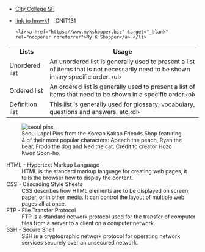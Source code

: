 <!DOCTYPE html> 
<html lang="en"> 
<head> 
 <meta charset="utf-8"> 
 <title>My hmwk4 web page in HTML</title> 
     <!-- here is some comment --> 
 <meta name="description" content="This is my homework 4 page using HTML5 and inline CSS"> 
</head> 
    
<ul>
    <li><a href="https://www.ccsf.edu" target="_blank" rel="noopener noreferrer">City College SF</a></li>
    
   <li><p><a href="cnit131h.html">link to hmwk1</a> &nbsp;&nbsp; CNIT131</p> </li>
    
    <li><a href="https://www.mykshopper.biz" target="_blank" rel="noopener noreferrer">My K Shopper</a> </li>
  </ul>
<table> 
    <tr>  
        <th>Lists</th>  
        <th> Usage</th></tr>
    <tr>
 <td>Unordered list</td>  
 <td>An unordered list is generally used to present a list of items that is not necessarily need to be shown in any specific order. &lsaquo;ul&rsaquo;</td> 
 </tr> 
 <tr> 
 <td>Ordered list</td> 
 <td>An ordered list is generally used to present a list of items that need to be shown in a specific order.&lsaquo;ol&rsaquo;</td> 
 </tr> 
 <tr> 
 <td>Definition list</td> 
 <td>This list is generally used for glossary, vocabulary, questions and answers, etc.&lsaquo;dl&rsaquo;</td> 
 </tr> 
</table> 
   <figure> 
 <img src="https://media.karousell.com/media/photos/products/2020/5/11/kakao_friends_ryan_pin_1589168807_9b7c885b_progressive.jpg" alt="seoul pins"> 
 <figcaption>Seoul Lapel Pins from the Korean Kakao Friends Shop featuring 4 of their most popular characters: Apeach the peach, Ryan the bear, Frodo the dog and Ned the cat. Credit to creator Hozo Kwon Soon-ho. </figcaption> 
</figure>  

<dl> 
 <dt>HTML - Hypertext Markup Language</dt> 
    <dd>HTML is the standard markup language for creating web pages, it tells the browser how to display the content.</dd>
 <dt>CSS - Cascading Style Sheets</dt> 
    <dd>CSS describes how HTML elements are to be displayed on screen, paper, or in other media. It can control the layout of multiple web pages all at once.</dd>
 <dt>FTP - File Transfer Protocol</dt> 
    <dd>FTP is a standard network protocol used for the transfer of computer files from a server to a client on a computer network.</dd>
 <dt>SSH - Secure Shell</dt> 
    <dd>SSH is a cryptographic network protocol for operating network services securely over an unsecured network.</dd>
    </dl>
